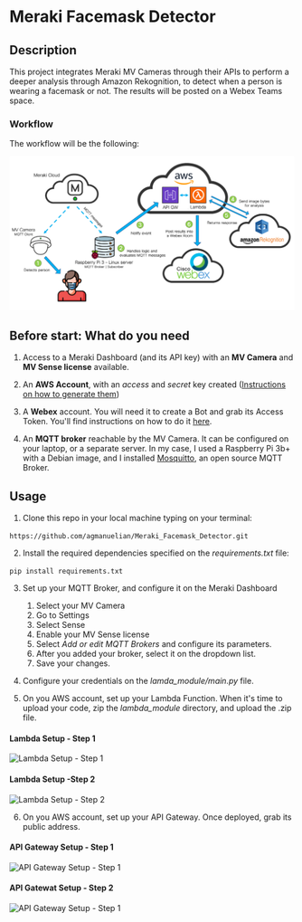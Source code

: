 # Meraki Facemask Detector

## Description

This project integrates Meraki MV Cameras through their APIs to perform a deeper analysis through Amazon Rekognition, to detect when a person is wearing a facemask or not. The results will be posted on a Webex Teams space.

### Workflow

The workflow will be the following:

![Alt text](imgs/workflow_facemask.png "Facemask Detector - Workflow")

## Before start: What do you need

1. Access to a Meraki Dashboard (and its API key) with an **MV Camera** and **MV Sense license** available.

2. An **AWS Account**, with an *access* and *secret* key created ([Instructions on how to generate them](https://docs.aws.amazon.com/powershell/latest/userguide/pstools-appendix-sign-up.html))

3. A **Webex** account. You will need it to create a Bot and grab its Access Token. You'll find instructions on how to do it [here](https://developer.webex.com/docs/bots#creating-a-webex-bot).

4. An **MQTT broker** reachable by the MV Camera. It can be configured on your laptop, or a separate server. In my case, I used a Raspberry Pi 3b+ with a Debian image, and I installed [Mosquitto](http://mosquitto.org/), an open source MQTT Broker.

## Usage

1. Clone this repo in your local machine typing on your terminal:

```https://github.com/agmanuelian/Meraki_Facemask_Detector.git```

2. Install the required dependencies specified on the _requirements.txt_ file:

```pip install requirements.txt```

3. Set up your MQTT Broker, and configure it on the Meraki Dashboard
    1. Select your MV Camera
    2. Go to Settings
    3. Select Sense
    4. Enable your MV Sense license
    5. Select *Add or edit MQTT Brokers* and configure its parameters.
    6. After you added your broker, select it on the dropdown list.
    7. Save your changes. 

4. Configure your credentials on the *lamda_module/main.py* file.

5. On you AWS account, set up your Lambda Function. When it's time to upload your code, zip the *lambda_module* directory, and upload the .zip file. 

#### Lambda Setup - Step 1

![Lambda Setup - Step 1](imgs/lambda_1.gif "Lambda Setup - Step 1")

#### Lambda Setup -Step 2

![Lambda Setup - Step 2](imgs/lambda2.gif "Lambda Setup - Step 1")

6. On you AWS account, set up your API Gateway. Once deployed, grab its public address.

#### API Gateway Setup - Step 1

![API Gateway Setup - Step 1](imgs/apigw1.gif "API Gateway Setup - Step 1")

#### API Gatewat Setup - Step 2

![API Gateway Setup - Step 1](imgs/api_gw2.gif "API Gateway Setup - Step 1")
